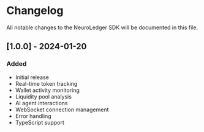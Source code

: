 # Changelog

All notable changes to the NeuroLedger SDK will be documented in this file.

## [1.0.0] - 2024-01-20

### Added
- Initial release
- Real-time token tracking
- Wallet activity monitoring
- Liquidity pool analysis
- AI agent interactions
- WebSocket connection management
- Error handling
- TypeScript support 